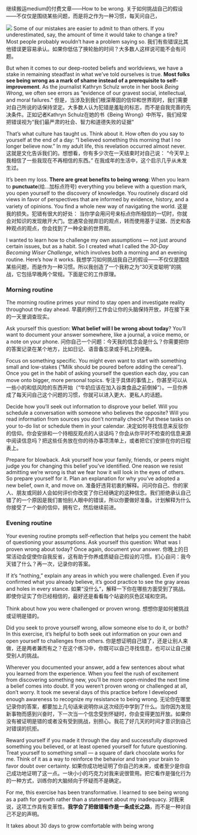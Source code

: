 继续搬运medium的付费文章——How to be wrong.  关于如何挑战自己的假设——不仅仅是围绕某些问题，而是将之作为一种习惯，每天问自己，

![](./_image/2020-07-14-06-36-29.png)
Some of our mistakes are easier to admit to than others. If you underestimated, say, the amount of time it would take to change a tire? Most people probably wouldn’t have a problem saying so.
我们有些错误比其他错误更容易承认。如果你低估了换轮胎的时间？大多数人这样说可能不会有问题。

But when it comes to our deep-rooted beliefs and worldviews, we have a stake in remaining steadfast in what we’ve told ourselves is true. **Most folks see being wrong as a mark of shame instead of a prerequisite to self-improvement**. As the journalist Kathryn Schulz wrote in her book *Being Wrong*, we often see errors as “evidence of our gravest social, intellectual, and moral failures.”
但是，当涉及到我们根深蒂固的信仰和世界观时，我们需要对自己所说的话保持坚定。大多数人认为犯错是羞耻的标志，而不是自我完善的先决条件。正如记者Kathryn Schulz在她的书《Being Wrong》中所写，我们经常把错误视为“我们最严肃的社会、智力和道德失败的证据”

That’s what culture has taught us. Think about it. How often do you say to yourself at the end of a day: 
“I believed something this morning that I no longer believe now.” 
In my adult life, this revelation occurred almost never.
这就是文化告诉我们的。想想看，你有多少次在一天结束时对自己说：
“今天早上我相信了一些我现在不再相信的东西。”
在我成年的生活中，这个启示几乎从未发生过。

It’s been my loss. **There are great benefits to being wrong**: 
When you learn to **punctuate**(给…加标点符号) everything you believe with a question mark, you open yourself to the discovery of knowledge. You routinely discard old views in favor of perspectives that are informed by evidence, history, and a variety of opinions. You find a whole new way of navigating the world.
这是我的损失。犯错有很大的好处：
当你学会用问号来标点你所相信的一切时，你就会对知识的发现敞开大门。您通常会抛弃旧的观点，转而使用基于证据、历史和各种观点的观点，你会找到了一种全新的世界观。

I wanted to learn how to challenge my own assumptions — not just around certain issues, but as a habit. So I created what I called the *30-Day Becoming Wiser Challenge*, which involves both a morning and an evening routine. Here’s how it works.
我想学习如何挑战我自己的假设——不仅仅是围绕某些问题，而是作为一种习惯。所以我创造了一个我称之为“30天变聪明”的挑战，它包括早晚两个常规。下面是它的工作原理。

### Morning routine
The morning routine primes your mind to stay open and investigate reality throughout the day ahead.
早晨的例行工作会让你的头脑保持开放，并在接下来的一天里调查现实。

Ask yourself this question: **What belief will I be wrong about today**? You’ll want to document your answer somewhere, like a journal, a voice memo, or a note on your phone.
问你自己一个问题：今天我的信念会是什么？你需要把你的答案记录在某个地方，比如日记、语音备忘录或手机上的便条。

Focus on something specific. You might even want to start with something small and low-stakes (“Milk should be poured before adding the cereal”). Once you get in the habit of asking yourself the question each day, you can move onto bigger, more personal topics.
专注于具体的事情上，你甚至可以从一些小的和低风险的东西开始（“牛奶应该在加入谷类食品之前倒掉”）。一旦你养成了每天问自己这个问题的习惯，你就可以进入更大、更私人的话题。

Decide how you’ll seek out information to disprove your belief. Will you schedule a conversation with someone who believes the opposite? Will you read information from sources you don’t normally check? Put these tasks on your to-do list or schedule them in your calendar.
决定如何寻找信息来反驳你的信仰。你会安排和一个持相反观点的人谈话吗？你会从你平时不检查的信息来源中阅读信息吗？把这些任务放在你的待办事项清单上，或者把它们安排在你的日程表上。

Prepare for blowback. Ask yourself how your family, friends, or peers might judge you for changing this belief you’ve identified. One reason we resist admitting we’re wrong is that we fear how it will look in the eyes of others. So prepare yourself for it. Plan an explanation for why you’ve adopted a new belief, own it, and move on.
准备好违背初衷的解释。问问你自己、你的家人、朋友或同龄人会如何评价你改变了你已经确定的这种信念。我们拒绝承认自己错了的一个原因是我们害怕别人眼中的错误，所以你要做好准备。计划解释为什么你接受了一个新的信仰，拥有它，然后继续前进。

### Evening routine
Your evening routine prompts self-reflection that helps you cement the habit of questioning your assumptions.
Ask yourself this question: What was I proven wrong about today? Once again, document your answer.
你晚上的日常活动会促使你自我反省，这有助于你养成质疑自己假设的习惯。扪心自问：我今天错了什么？再一次，记录你的答案。

If it’s “nothing,” explain any areas in which you were challenged. Even if you confirmed what you already believe, it’s good practice to see the gray areas and holes in every stance.
如果“没什么”，解释一下你在哪些方面受到了挑战。即使你证实了你已经相信的，最好还是看看每个站姿的灰色区域和空洞。

Think about how you were challenged or proven wrong.
想想你是如何被挑战或证明是错的。

Did you seek to prove yourself wrong, allow someone else to do it, or both? In this exercise, it’s helpful to both seek out information on your own and open yourself to challenges from others.
你是想证明自己错了，还是让别人来做，还是两者兼而有之？在这个练习中，你既可以自己寻找信息，也可以让自己接受别人的挑战。

Wherever you documented your answer, add a few sentences about what you learned from the experience. When you feel the rush of excitement from discovering something new, you’ll be more open-minded the next time a belief comes into doubt. If you weren’t proven wrong or challenged at all, don’t worry. It took me several days of this practice before I developed enough awareness to recognize my resistance to being wrong.
无论你在哪里记录你的答案，都要加上几句话来说明你从这次经历中学到了什么。当你因为发现新事物而感到兴奋时，下一次当一个信念受到怀疑时，你会变得更加开放。如果你没有被证明是错的或者没有受到挑战，别担心。我花了好几天的时间才意识到自己对错误的抗拒。

Reward yourself if you made it through the day and successfully disproved something you believed, or at least opened yourself for future questioning. Treat yourself to something small — a square of dark chocolate works for me. Think of it as a way to reinforce the behavior and train your brain to favor doubt over certainty.
如果你成功地证明了你自己的未来，或者至少是你自己成功地证明了这一点。一块小小的巧克力对我来说很管用。把它看作是强化行为的一种方式，训练你的大脑倾向于怀疑而不是确定。

For me, this exercise has been transformative. I learned to see being wrong as a path for growth rather than a statement about my inadequacy.
对我来说，这项工作具有变革性。**我学会了把做错看作是一条成长之路**，而不是一种对自己不足的声明。

It takes about 30 days to grow comfortable with being wrong